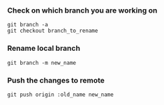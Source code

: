 ### Check on which branch you are working on

```git
git branch -a
git checkout branch_to_rename
```

### Rename local branch

```git
git branch -m new_name
```

### Push the changes to remote

```git
git push origin :old_name new_name
```
